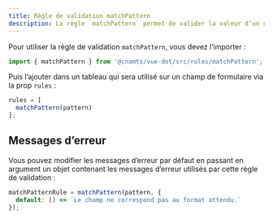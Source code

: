```yaml
---
title: Règle de validation matchPattern
description: La règle `matchPattern` permet de valider la valeur d’un champ de formulaire en fonction d’une expression régulière.
---
```


<doc-tabs>

<doc-tab-item label="Utilisation">

Pour utiliser la règle de validation `matchPattern`, vous devez l’importer :

```ts
import { matchPattern } from '@cnamts/vue-dot/src/rules/matchPattern';
```

Puis l’ajouter dans un tableau qui sera utilisé sur un champ de formulaire via la prop `rules` :

```ts
rules = [
  matchPattern(pattern)
];
```

## Messages d’erreur

Vous pouvez modifier les messages d’erreur par défaut en passant en argument un objet contenant les messages d’erreur utilisés par cette règle de validation :

```ts
matchPatternRule = matchPattern(pattern, {
  default: () => `Le champ ne correspond pas au format attendu.`
});
```

</doc-tab-item>

<doc-tab-item label="API">
<doc-api name="rules/match-pattern"></doc-api>
</doc-tab-item>

</doc-tabs>
